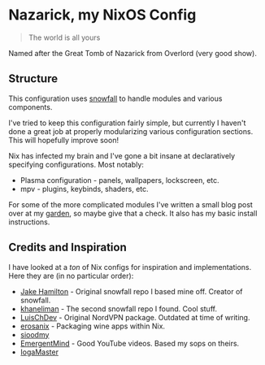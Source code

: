 # Nazarick, my NixOS Config

> The world is all yours

Named after the Great Tomb of Nazarick from Overlord (very good show).

## Structure

This configuration uses [snowfall](https://snowfall.org/) to handle modules and various components.

I've tried to keep this configuration fairly simple, but currently I haven't done a great job
at properly modularizing various configuration sections. This will hopefully improve soon!

Nix has infected my brain and I've gone a bit insane at declaratively specifying configurations.
Most notably:
- Plasma configuration - panels, wallpapers, lockscreen, etc.
- mpv - plugins, keybinds, shaders, etc.

For some of the more complicated modules I've written a small blog post over at my [garden](https://garden.darkkronicle.com/),
so maybe give that a check. It also has my basic install instructions.

## Credits and Inspiration

I have looked at a *ton* of Nix configs for inspiration and implementations. Here they are (in no particular order):
- [Jake Hamilton](https://github.com/jakehamilton/config) - Original snowfall repo I based mine off. Creator of snowfall.
- [khaneliman](https://github.com/khaneliman/khanelinix) - The second snowfall repo I found. Cool stuff.
- [LuisChDev](https://github.com/nix-community/nur-combined/blob/2c0f9f6f2b853efec50eb90218748c3da55e8df0/repos/LuisChDev/pkgs/nordvpn/default.nix#L88) - Original NordVPN package. Outdated at time of writing.
- [erosanix](https://github.com/emmanuelrosa/erosanix/blob/622114db93eacaff38c4b999b6f674c4134d1277/pkgs/mkwindowsapp/default.nix) - Packaging wine apps within Nix.
- [sioodmy](https://github.com/sioodmy/dotfiles)
- [EmergentMind](https://github.com/EmergentMind/nix-config) - Good YouTube videos. Based my sops on theirs.
- [IogaMaster](https://github.com/IogaMaster/dotfiles)
